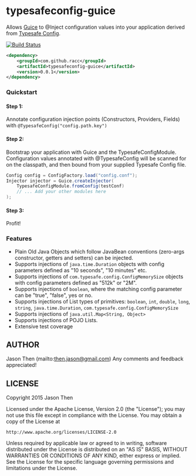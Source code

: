 # typesafeconfig-guice
Allows [Guice](https://github.com/google/guice) to @Inject configuration values into your application derived from [Typesafe Config](https://github.com/typesafehub/config).

[![Build Status](https://travis-ci.org/racc/typesafeconfig-guice.svg?branch=master)](https://travis-ci.org/racc/typesafeconfig-guice)

```xml
<dependency>
    <groupId>com.github.racc</groupId>
    <artifactId>typesafeconfig-guice</artifactId>
    <version>0.0.1</version>
</dependency>
```

### Quickstart
#### Step 1:
Annotate configuration injection points (Constructors, Providers, Fields) with ```@TypesafeConfig("config.path.key")```

#### Step 2:
Bootstrap your application with Guice and the TypesafeConfigModule.
Configuration values annotated with @TypesafeConfig will be scanned for on the classpath, and then bound from your supplied Typesafe Config file.
```java
Config config = ConfigFactory.load("config.conf");
Injector injector = Guice.createInjector(
	TypesafeConfigModule.fromConfig(testConf)
	// ... Add your other modules here
);
```

#### Step 3:
Profit!

### Features
- Plain Old Java Objects which follow JavaBean conventions (zero-args constructor, getters and setters) can be injected. 
- Supports injections of `java.time.Duration` objects with config parameters defined as "10 seconds", "10 minutes" etc.
- Supports injections of `com.typesafe.config.ConfigMemorySize` objects with config parameters defined as "512k" or "2M".
- Supports injections of `boolean`, where the matching config parameter can be "true", "false", yes or no.
- Supports injections of List types of primitives: `boolean`, `int`, `double`, `long`, `string`, `java.time.Duration`, `com.typesafe.config.ConfigMemorySize`
- Supports injections of `java.util.Map<String, Object>`
- Supports injections of POJO Lists.
- Extensive test coverage

AUTHOR
-----------
Jason Then (mailto:then.jason@gmail.com)
Any comments and feedback appreciated!

LICENSE
-----------
Copyright 2015 Jason Then

Licensed under the Apache License, Version 2.0 (the "License");
you may not use this file except in compliance with the License.
You may obtain a copy of the License at

    http://www.apache.org/licenses/LICENSE-2.0

Unless required by applicable law or agreed to in writing, software
distributed under the License is distributed on an "AS IS" BASIS,
WITHOUT WARRANTIES OR CONDITIONS OF ANY KIND, either express or implied.
See the License for the specific language governing permissions and
limitations under the License.